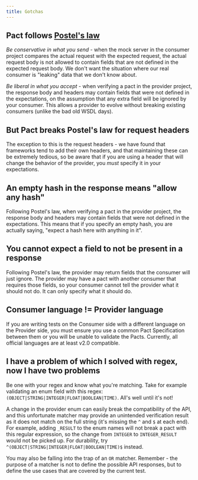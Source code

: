 ```yaml
---
title: Gotchas
---
```


## Pact follows [Postel's law](https://en.wikipedia.org/wiki/Robustness_principle)

_Be conservative in what you send_ - when the mock server in the consumer project compares the actual request with the expected request, the actual request body is not allowed to contain fields that are not defined in the expected request body. We don't want the situation where our real consumer is "leaking" data that we don't know about.

_Be liberal in what you accept_ - when verifying a pact in the provider project, the response body and headers may contain fields that were not defined in the expectations, on the assumption that any extra field will be ignored by your consumer. This allows a provider to evolve without breaking existing consumers \(unlike the bad old WSDL days\).

## But Pact breaks Postel's law for request headers

The exception to this is the request headers - we have found that frameworks tend to add their own headers, and that maintaining these can be extremely tedious, so be aware that if you are using a header that will change the behavior of the provider, you _must_ specify it in your expectations.

## An empty hash in the response means "allow any hash"

Following Postel's law, when verifying a pact in the provider project, the response body and headers may contain fields that were not defined in the expectations. This means that if you specify an empty hash, you are actually saying, "expect a hash here with anything in it".

## You cannot expect a field to not be present in a response

Following Postel's law, the provider may return fields that the consumer will just ignore. The provider may have a pact with another consumer that requires those fields, so your consumer cannot tell the provider what it should not do. It can only specify what it should do.

## Consumer language != Provider language

If you are writing tests on the Consumer side with a different language on the Provider side, you must ensure you use a common Pact Specification between them or you will be unable to validate the Pacts. Currently, all official languages are at least v2.0 compatible.

## I have a problem of which I solved with regex, now I have two problems

Be one with your regex and know what you're matching. Take for example validating an enum field with this regex: `(OBJECT|STRING|INTEGER|FLOAT|BOOLEAN|TIME)`.  All's well until it's not!

A change in the provider enum can easily break the compatibility of the API, and this unfortunate matcher may provide an unintended verification result as it does not match on the full string (it's missing the `^` and `$` at each end).  For example, adding `_RESULT` to the enum names will not break a pact with this regular expression, so the change from `INTEGER` to `INTEGER_RESULT` would not be picked up. For durability, try `^(OBJECT|STRING|INTEGER|FLOAT|BOOLEAN|TIME)$` instead.

You may also be falling into the trap of an `OR` matcher. Remember - the purpose of a matcher is not to define the possible API responses, but to define the use cases that are covered by the current test.